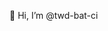 🐻 Hi, I’m @twd-bat-ci

<!---
twd-bat-ci/twd-bat-ci is a ✨ special ✨ repository because its `README.md` (this file) appears on your GitHub profile.
You can click the Preview link to take a look at your changes.
--->
